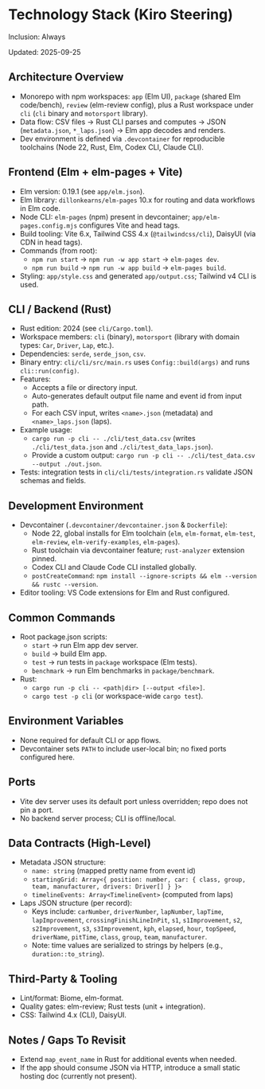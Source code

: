 # Technology Stack (Kiro Steering)

Inclusion: Always

Updated: 2025-09-25

## Architecture Overview
- Monorepo with npm workspaces: `app` (Elm UI), `package` (shared Elm code/bench), `review` (elm-review config), plus a Rust workspace under `cli` (`cli` binary and `motorsport` library).
- Data flow: CSV files → Rust CLI parses and computes → JSON (`metadata.json`, `*_laps.json`) → Elm app decodes and renders.
- Dev environment is defined via `.devcontainer` for reproducible toolchains (Node 22, Rust, Elm, Codex CLI, Claude CLI).

## Frontend (Elm + elm-pages + Vite)
- Elm version: 0.19.1 (see `app/elm.json`).
- Elm library: `dillonkearns/elm-pages` 10.x for routing and data workflows in Elm code.
- Node CLI: `elm-pages` (npm) present in devcontainer; `app/elm-pages.config.mjs` configures Vite and head tags.
- Build tooling: Vite 6.x, Tailwind CSS 4.x (`@tailwindcss/cli`), DaisyUI (via CDN in head tags).
- Commands (from root):
  - `npm run start` → `npm run -w app start` → `elm-pages dev`.
  - `npm run build` → `npm run -w app build` → `elm-pages build`.
- Styling: `app/style.css` and generated `app/output.css`; Tailwind v4 CLI is used.

## CLI / Backend (Rust)
- Rust edition: 2024 (see `cli/Cargo.toml`).
- Workspace members: `cli` (binary), `motorsport` (library with domain types: `Car`, `Driver`, `Lap`, etc.).
- Dependencies: `serde`, `serde_json`, `csv`.
- Binary entry: `cli/cli/src/main.rs` uses `Config::build(args)` and runs `cli::run(config)`.
- Features:
  - Accepts a file or directory input.
  - Auto-generates default output file name and event id from input path.
  - For each CSV input, writes `<name>.json` (metadata) and `<name>_laps.json` (laps).
- Example usage:
  - `cargo run -p cli -- ./cli/test_data.csv` (writes `./cli/test_data.json` and `./cli/test_data_laps.json`).
  - Provide a custom output: `cargo run -p cli -- ./cli/test_data.csv --output ./out.json`.
- Tests: integration tests in `cli/cli/tests/integration.rs` validate JSON schemas and fields.

## Development Environment
- Devcontainer (`.devcontainer/devcontainer.json` & `Dockerfile`):
  - Node 22, global installs for Elm toolchain (`elm`, `elm-format`, `elm-test`, `elm-review`, `elm-verify-examples`, `elm-pages`).
  - Rust toolchain via devcontainer feature; `rust-analyzer` extension pinned.
  - Codex CLI and Claude Code CLI installed globally.
  - `postCreateCommand`: `npm install --ignore-scripts && elm --version && rustc --version`.
- Editor tooling: VS Code extensions for Elm and Rust configured.

## Common Commands
- Root package.json scripts:
  - `start` → run Elm app dev server.
  - `build` → build Elm app.
  - `test` → run tests in `package` workspace (Elm tests).
  - `benchmark` → run Elm benchmarks in `package/benchmark`.
- Rust:
  - `cargo run -p cli -- <path|dir> [--output <file>]`.
  - `cargo test -p cli` (or workspace-wide `cargo test`).

## Environment Variables
- None required for default CLI or app flows.
- Devcontainer sets `PATH` to include user-local bin; no fixed ports configured here.

## Ports
- Vite dev server uses its default port unless overridden; repo does not pin a port.
- No backend server process; CLI is offline/local.

## Data Contracts (High-Level)
- Metadata JSON structure:
  - `name: string` (mapped pretty name from event id)
  - `startingGrid: Array<{ position: number, car: { class, group, team, manufacturer, drivers: Driver[] } }>`
  - `timelineEvents: Array<TimelineEvent>` (computed from laps)
- Laps JSON structure (per record):
  - Keys include: `carNumber`, `driverNumber`, `lapNumber`, `lapTime`, `lapImprovement`, `crossingFinishLineInPit`, `s1`, `s1Improvement`, `s2`, `s2Improvement`, `s3`, `s3Improvement`, `kph`, `elapsed`, `hour`, `topSpeed`, `driverName`, `pitTime`, `class`, `group`, `team`, `manufacturer`.
  - Note: time values are serialized to strings by helpers (e.g., `duration::to_string`).

## Third-Party & Tooling
- Lint/format: Biome, elm-format.
- Quality gates: elm-review; Rust tests (unit + integration).
- CSS: Tailwind 4.x (CLI), DaisyUI.

## Notes / Gaps To Revisit
- Extend `map_event_name` in Rust for additional events when needed.
- If the app should consume JSON via HTTP, introduce a small static hosting doc (currently not present).

